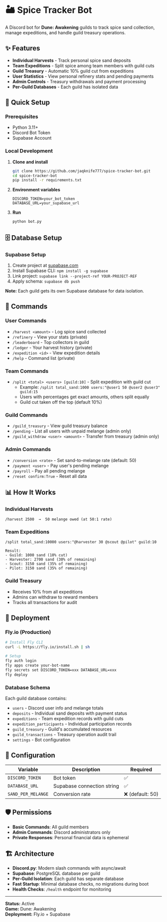 # 🏜️ Spice Tracker Bot

A Discord bot for **Dune: Awakening** guilds to track spice sand collection, manage expeditions, and handle guild treasury operations.

## ✨ Features

- **Individual Harvests** - Track personal spice sand deposits
- **Team Expeditions** - Split spice among team members with guild cuts
- **Guild Treasury** - Automatic 10% guild cut from expeditions
- **User Statistics** - View personal refinery stats and pending payments
- **Admin Controls** - Treasury withdrawals and payment processing
- **Per-Guild Databases** - Each guild has isolated data

## 🚀 Quick Setup

### Prerequisites
- Python 3.11+
- Discord Bot Token
- Supabase Account

### Local Development

1. **Clone and install**
   ```bash
   git clone https://github.com/jaqknife777/spice-tracker-bot.git
   cd spice-tracker-bot
   pip install -r requirements.txt
   ```

2. **Environment variables**
   ```env
   DISCORD_TOKEN=your_bot_token
   DATABASE_URL=your_supabase_url
   ```

3. **Run**
   ```bash
   python bot.py
   ```

## 🗄️ Database Setup

### Supabase Setup
1. Create project at [supabase.com](https://supabase.com)
2. Install Supabase CLI: `npm install -g supabase`
3. Link project: `supabase link --project-ref YOUR-PROJECT-REF`
4. Apply schema: `supabase db push`

**Note:** Each guild gets its own Supabase database for data isolation.

## 🤖 Commands

### User Commands
- `/harvest <amount>` - Log spice sand collected
- `/refinery` - View your stats (private)
- `/leaderboard` - Top collectors in guild
- `/ledger` - Your harvest history (private)
- `/expedition <id>` - View expedition details
- `/help` - Command list (private)

### Team Commands
- `/split <total> <users> [guild:10]` - Split expedition with guild cut
  - Example: `/split total_sand:1000 users:"@user1 50 @user2 @user3" guild:15`
  - Users with percentages get exact amounts, others split equally
  - Guild cut taken off the top (default 10%)

### Guild Commands
- `/guild_treasury` - View guild treasury balance
- `/pending` - List all users with unpaid melange (admin only)
- `/guild_withdraw <user> <amount>` - Transfer from treasury (admin only)

### Admin Commands
- `/conversion <rate>` - Set sand-to-melange rate (default: 50)
- `/payment <user>` - Pay user's pending melange
- `/payroll` - Pay all pending melange
- `/reset confirm:True` - Reset all data

## 📊 How It Works

### Individual Harvests
```
/harvest 2500  →  50 melange owed (at 50:1 rate)
```

### Team Expeditions
```
/split total_sand:10000 users:"@harvester 30 @scout @pilot" guild:10

Result:
- Guild: 1000 sand (10% cut)
- Harvester: 2700 sand (30% of remaining)
- Scout: 3150 sand (35% of remaining) 
- Pilot: 3150 sand (35% of remaining)
```

### Guild Treasury
- Receives 10% from all expeditions
- Admins can withdraw to reward members
- Tracks all transactions for audit

## 🚀 Deployment

### Fly.io (Production)
```bash
# Install Fly CLI
curl -L https://fly.io/install.sh | sh

# Setup
fly auth login
fly apps create your-bot-name
fly secrets set DISCORD_TOKEN=xxx DATABASE_URL=xxx
fly deploy
```

### Database Schema
Each guild database contains:
- `users` - Discord user info and melange totals
- `deposits` - Individual sand deposits with payment status
- `expeditions` - Team expedition records with guild cuts
- `expedition_participants` - Individual participation records
- `guild_treasury` - Guild's accumulated resources
- `guild_transactions` - Treasury operation audit trail
- `settings` - Bot configuration

## 🔧 Configuration

| Variable | Description | Required |
|----------|-------------|----------|
| `DISCORD_TOKEN` | Bot token | ✅ |
| `DATABASE_URL` | Supabase connection string | ✅ |
| `SAND_PER_MELANGE` | Conversion rate | ❌ (default: 50) |

## 🛡️ Permissions

- **Basic Commands**: All guild members
- **Admin Commands**: Discord administrators only
- **Private Responses**: Personal financial data is ephemeral

## 🏗️ Architecture

- **Discord.py**: Modern slash commands with async/await
- **Supabase**: PostgreSQL database per guild
- **Per-Guild Isolation**: Each guild has separate database
- **Fast Startup**: Minimal database checks, no migrations during boot
- **Health Checks**: `/health` endpoint for monitoring

---

**Status:** Active  
**Game:** Dune: Awakening  
**Deployment:** Fly.io + Supabase